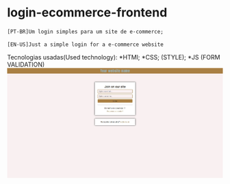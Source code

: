 # login-ecommerce-frontend
```
[PT-BR]Um login simples para um site de e-commerce;
```
```
[EN-US]Just a simple login for a e-commerce website
```
Tecnologias usadas(Used technology):
*HTMl;
*CSS; (STYLE);
*JS (FORM VALIDATION)
![front-ecommerce](image/front-ecommerce.jpg)
